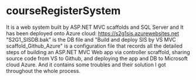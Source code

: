 # courseRegisterSystem
It is a web system built by ASP.NET MVC scaffolds and SQL Server and It has been deployed onto Azure cloud: https://s2g1sis.azurewebsites.net 
"S2G1_SISDB.bak" is the DB file and "Build and deploy SIS by VS MVC scaffold_Github_Azure" is a configuration file that records all the detailed steps of building an ASP.NET MVC Web app via controller scraffold, sharing source code from VS to Github, and deploying the app and DB to Microsoft cloud Azure. And it contains some troubles and their solution I got throughout the whole process.
